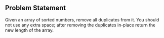 ## Problem Statement

Given an array of sorted numbers, remove all duplicates from it. You should not use any extra space; after removing the duplicates in-place return the new length of the array.

